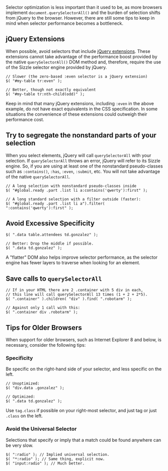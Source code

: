 <script>{
	"title": "Optimize Selectors",
	"level": "intermediate",
	"source": "http://jqfundamentals.com/legacy",
	"attribution": [ "jQuery Fundamentals" ]
}</script>

Selector optimization is less important than it used to be, as more browsers implement `document.querySelectorAll()` and the burden of selection shifts from jQuery to the browser. However, there are still some tips to keep in mind when selector performance becomes a bottleneck.

## jQuery Extensions

When possible, avoid selectors that include [jQuery extensions](https://api.jquery.com/category/selectors/jquery-selector-extensions/). These extensions cannot take advantage of the performance boost provided by the native `querySelectorAll()` DOM method and, therefore, require the use of the Sizzle selector engine provided by jQuery.

```
// Slower (the zero-based :even selector is a jQuery extension)
$( "#my-table tr:even" );

// Better, though not exactly equivalent
$( "#my-table tr:nth-child(odd)" );
```

Keep in mind that many jQuery extensions, including `:even` in the above example, do not have exact equivalents in the CSS specification. In some situations the convenience of these extensions could outweigh their performance cost.

## Try to segregate the nonstandard parts of your selection

When you select elements, jQuery will call `querySelectorAll` with your selection. If `querySelectorAll` throws an error, jQuery will refer to its Sizzle engine. So, if you are using at least one of the nonstandard pseudo-classes such as `:contains()`, `:has`, `:even`, `:submit`, etc. You will not take advantage of the native `querySelectorAll`.

```
// A long selection with nonstandard pseudo-classes inside
$( "#global.ready .part .list li a:contains('qwerty'):first" );

// A long standard selection with a filter outside (faster):
$( "#global.ready .part .list li a").filter( ":contains('qwerty'):first" );
```

## Avoid Excessive Specificity

```
$( ".data table.attendees td.gonzalez" );

// Better: Drop the middle if possible.
$( ".data td.gonzalez" );
```

A "flatter" DOM also helps improve selector performance, as the selector engine has fewer layers to traverse when looking for an element.

## Save calls to `querySelectorAll`

```
// If in your HTML there are 2 .container with 5 div in each,
// this line will call querySelectorAll 13 times (1 + 2 + 2*5).
$( ".container" ).children( "div" ).find( ".robotarm" );

// Against only 1 call with this:
$( ".container div .robotarm" );
```

## Tips for Older Browsers

When support for older browsers, such as Internet Explorer 8 and below, is necessary, consider the following tips:

### Specificity

Be specific on the right-hand side of your selector, and less specific on the left.

```
// Unoptimized:
$( "div.data .gonzalez" );

// Optimized:
$( ".data td.gonzalez" );
```

Use `tag.class` if possible on your right-most selector, and just tag or just `.class` on the left.

### Avoid the Universal Selector

Selections that specify or imply that a match could be found anywhere can be very slow.

```
$( ":radio" ); // Implied universal selection.
$( "*:radio" ); // Same thing, explicit now.
$( "input:radio" ); // Much better.
```
